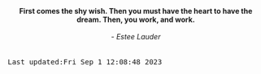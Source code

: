 
<div align="center"><b><span>First comes the shy wish. Then you must have the heart to have the dream. Then, you work, and work.  </span></b><br><br><i> - Estee Lauder</i></div>
<br><br><kbd>Last updated:Fri Sep  1 12:08:48 2023</kbd>